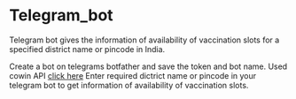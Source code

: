 # Telegram_bot
Telegram bot gives the information of availability of vaccination slots for a specified district name or pincode in India.

Create a bot on telegrams botfather and save the token and bot name.
Used cowin API [click here](https://apisetu.gov.in/api/cowin)
Enter required dictrict name or pincode in your telegram bot to get information of availability of vaccination slots.

